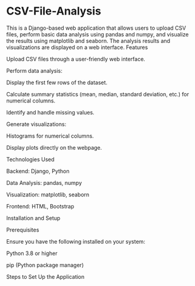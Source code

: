 # CSV-File-Analysis
This is a Django-based web application that allows users to upload CSV files, perform basic data analysis using pandas and numpy, and visualize the results using matplotlib and seaborn. The analysis results and visualizations are displayed on a web interface.
Features

Upload CSV files through a user-friendly web interface.

Perform data analysis:

Display the first few rows of the dataset.

Calculate summary statistics (mean, median, standard deviation, etc.) for numerical columns.

Identify and handle missing values.

Generate visualizations:

Histograms for numerical columns.

Display plots directly on the webpage.

Technologies Used

Backend: Django, Python

Data Analysis: pandas, numpy

Visualization: matplotlib, seaborn

Frontend: HTML, Bootstrap

Installation and Setup

Prerequisites

Ensure you have the following installed on your system:

Python 3.8 or higher

pip (Python package manager)

Steps to Set Up the Application

